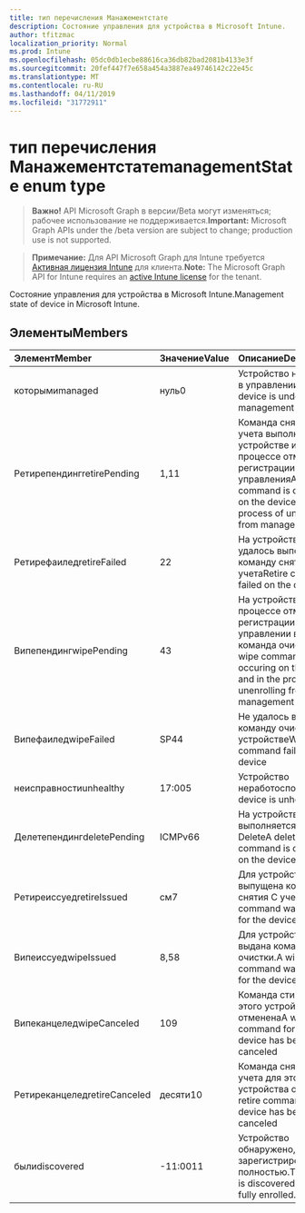 ```yaml
---
title: тип перечисления Манажементстате
description: Состояние управления для устройства в Microsoft Intune.
author: tfitzmac
localization_priority: Normal
ms.prod: Intune
ms.openlocfilehash: 05dc0db1ecbe88616ca36db82bad2081b4133e3f
ms.sourcegitcommit: 20fef447f7e658a454a3887ea49746142c22e45c
ms.translationtype: MT
ms.contentlocale: ru-RU
ms.lasthandoff: 04/11/2019
ms.locfileid: "31772911"
---
```

# <a name="managementstate-enum-type"></a><span data-ttu-id="152c6-103">тип перечисления Манажементстате</span><span class="sxs-lookup"><span data-stu-id="152c6-103">managementState enum type</span></span>

> <span data-ttu-id="152c6-104">**Важно!** API Microsoft Graph в версии/Beta могут изменяться; рабочее использование не поддерживается.</span><span class="sxs-lookup"><span data-stu-id="152c6-104">**Important:** Microsoft Graph APIs under the /beta version are subject to change; production use is not supported.</span></span>

> <span data-ttu-id="152c6-105">**Примечание:** Для API Microsoft Graph для Intune требуется [Активная лицензия Intune](https://go.microsoft.com/fwlink/?linkid=839381) для клиента.</span><span class="sxs-lookup"><span data-stu-id="152c6-105">**Note:** The Microsoft Graph API for Intune requires an [active Intune license](https://go.microsoft.com/fwlink/?linkid=839381) for the tenant.</span></span>

<span data-ttu-id="152c6-106">Состояние управления для устройства в Microsoft Intune.</span><span class="sxs-lookup"><span data-stu-id="152c6-106">Management state of device in Microsoft Intune.</span></span>

## <a name="members"></a><span data-ttu-id="152c6-107">Элементы</span><span class="sxs-lookup"><span data-stu-id="152c6-107">Members</span></span>
|<span data-ttu-id="152c6-108">Элемент</span><span class="sxs-lookup"><span data-stu-id="152c6-108">Member</span></span>|<span data-ttu-id="152c6-109">Значение</span><span class="sxs-lookup"><span data-stu-id="152c6-109">Value</span></span>|<span data-ttu-id="152c6-110">Описание</span><span class="sxs-lookup"><span data-stu-id="152c6-110">Description</span></span>|
|:---|:---|:---|
|<span data-ttu-id="152c6-111">которыми</span><span class="sxs-lookup"><span data-stu-id="152c6-111">managed</span></span>|<span data-ttu-id="152c6-112">нуль</span><span class="sxs-lookup"><span data-stu-id="152c6-112">0</span></span>|<span data-ttu-id="152c6-113">Устройство находится в управлении</span><span class="sxs-lookup"><span data-stu-id="152c6-113">The device is under management</span></span>|
|<span data-ttu-id="152c6-114">Ретирепендинг</span><span class="sxs-lookup"><span data-stu-id="152c6-114">retirePending</span></span>|<span data-ttu-id="152c6-115">1,1</span><span class="sxs-lookup"><span data-stu-id="152c6-115">1</span></span>|<span data-ttu-id="152c6-116">Команда снятия с учета выполняется на устройстве и в процессе отмены регистрации из управления</span><span class="sxs-lookup"><span data-stu-id="152c6-116">A retire command is occuring on the device and in the process of unenrolling from management</span></span>|
|<span data-ttu-id="152c6-117">Ретирефаилед</span><span class="sxs-lookup"><span data-stu-id="152c6-117">retireFailed</span></span>|<span data-ttu-id="152c6-118">2</span><span class="sxs-lookup"><span data-stu-id="152c6-118">2</span></span>|<span data-ttu-id="152c6-119">На устройстве не удалось выполнить команду снятия с учета</span><span class="sxs-lookup"><span data-stu-id="152c6-119">Retire command failed on the device</span></span>|
|<span data-ttu-id="152c6-120">Випепендинг</span><span class="sxs-lookup"><span data-stu-id="152c6-120">wipePending</span></span>|<span data-ttu-id="152c6-121">4</span><span class="sxs-lookup"><span data-stu-id="152c6-121">3</span></span>|<span data-ttu-id="152c6-122">На устройстве и в процессе отмены регистрации в управлении возникает команда очистки.</span><span class="sxs-lookup"><span data-stu-id="152c6-122">A wipe command is occuring on the device and in the process of unenrolling from management</span></span>|
|<span data-ttu-id="152c6-123">Випефаилед</span><span class="sxs-lookup"><span data-stu-id="152c6-123">wipeFailed</span></span>|<span data-ttu-id="152c6-124">SP4</span><span class="sxs-lookup"><span data-stu-id="152c6-124">4</span></span>|<span data-ttu-id="152c6-125">Не удалось выполнить команду очистки на устройстве</span><span class="sxs-lookup"><span data-stu-id="152c6-125">Wipe command failed on the device</span></span>|
|<span data-ttu-id="152c6-126">неисправности</span><span class="sxs-lookup"><span data-stu-id="152c6-126">unhealthy</span></span>|<span data-ttu-id="152c6-127">17:00</span><span class="sxs-lookup"><span data-stu-id="152c6-127">5</span></span>|<span data-ttu-id="152c6-128">Устройство неработоспособно.</span><span class="sxs-lookup"><span data-stu-id="152c6-128">The device is unhealthy.</span></span>|
|<span data-ttu-id="152c6-129">Делетепендинг</span><span class="sxs-lookup"><span data-stu-id="152c6-129">deletePending</span></span>|<span data-ttu-id="152c6-130">ICMPv6</span><span class="sxs-lookup"><span data-stu-id="152c6-130">6</span></span>|<span data-ttu-id="152c6-131">На устройстве выполняется команда Delete</span><span class="sxs-lookup"><span data-stu-id="152c6-131">A delete command is occuring on the device</span></span> |
|<span data-ttu-id="152c6-132">Ретиреиссуед</span><span class="sxs-lookup"><span data-stu-id="152c6-132">retireIssued</span></span>|<span data-ttu-id="152c6-133">см</span><span class="sxs-lookup"><span data-stu-id="152c6-133">7</span></span>|<span data-ttu-id="152c6-134">Для устройства была выпущена команда снятия С учета</span><span class="sxs-lookup"><span data-stu-id="152c6-134">A retire command was issued for the device</span></span>|
|<span data-ttu-id="152c6-135">Випеиссуед</span><span class="sxs-lookup"><span data-stu-id="152c6-135">wipeIssued</span></span>|<span data-ttu-id="152c6-136">8,5</span><span class="sxs-lookup"><span data-stu-id="152c6-136">8</span></span>|<span data-ttu-id="152c6-137">Для устройства была выдана команда очистки.</span><span class="sxs-lookup"><span data-stu-id="152c6-137">A wipe command was issued for the device</span></span>|
|<span data-ttu-id="152c6-138">Випеканцелед</span><span class="sxs-lookup"><span data-stu-id="152c6-138">wipeCanceled</span></span>|<span data-ttu-id="152c6-139">10</span><span class="sxs-lookup"><span data-stu-id="152c6-139">9</span></span>|<span data-ttu-id="152c6-140">Команда стирания для этого устройства отменена</span><span class="sxs-lookup"><span data-stu-id="152c6-140">A wipe command for this device has been canceled</span></span>|
|<span data-ttu-id="152c6-141">Ретиреканцелед</span><span class="sxs-lookup"><span data-stu-id="152c6-141">retireCanceled</span></span>|<span data-ttu-id="152c6-142">десяти</span><span class="sxs-lookup"><span data-stu-id="152c6-142">10</span></span>|<span data-ttu-id="152c6-143">Команда снятия С учета для этого устройства отменена</span><span class="sxs-lookup"><span data-stu-id="152c6-143">A retire command for this device has been canceled</span></span>|
|<span data-ttu-id="152c6-144">были</span><span class="sxs-lookup"><span data-stu-id="152c6-144">discovered</span></span>|<span data-ttu-id="152c6-145">-11:00</span><span class="sxs-lookup"><span data-stu-id="152c6-145">11</span></span>|<span data-ttu-id="152c6-146">Устройство обнаружено, но не зарегистрировано полностью.</span><span class="sxs-lookup"><span data-stu-id="152c6-146">The device is discovered but not fully enrolled.</span></span>|





